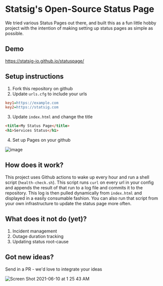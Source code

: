 # Statsig's Open-Source Status Page

We tried various Status Pages out there, and built this as a fun little hobby project with the intention of making setting up status pages as simple as possible.

## Demo

https://statsig-io.github.io/statuspage/

## Setup instructions

1. Fork this repository on github
2. Update `urls.cfg` to include your urls

```cfg
key1=https://example.com
key2=https://statsig.com
```

3. Update `index.html` and change the title

```html
<title>My Status Page</title>
<h1>Services Status</h1>
```

4. Set up Pages on your github

![image](https://user-images.githubusercontent.com/74588208/121419015-5f4dc200-c920-11eb-9b14-a275ef5e2a19.png)

## How does it work?

This project uses Github actions to wake up every hour and run a shell script (`health-check.sh`). This script runs `curl` on every url in your config and appends the result of that run to a log file and commits it to the repository. This log is then pulled dynamically from `index.html` and displayed in a easily consumable fashion. You can also run that script from your own infrastructure to update the status page more often.

## What does it not do (yet)?

1. Incident management
2. Outage duration tracking
3. Updating status root-cause

## Got new ideas?

Send in a PR - we'd love to integrate your ideas

![Screen Shot 2021-06-10 at 1 25 43 AM](https://user-images.githubusercontent.com/74588208/121491467-d455e180-c98a-11eb-8514-73e6707737c4.png)
